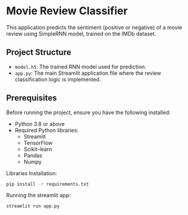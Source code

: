 # Movie Review Classifier

This application predicts the sentiment (positive or negative) of a movie review using SimpleRNN model, trained on the IMDb dataset.

## Project Structure
- `model.h5`: The trained RNN model used for prediction.
- `app.py`: The main Streamlit application file where the review classification logic is implemented.

## Prerequisites

Before running the project, ensure you have the following installed:

- Python 3.8 or above
- Required Python libraries: 
  - Streamlit
  - TensorFlow
  - Scikit-learn
  - Pandas
  - Numpy

Libraries Installation:

```bash
pip install -r requirements.txt
```

Running the streamlit app:

```bash
streamlit run app.py
```
